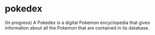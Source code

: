 # pokedex

(In progress) A Pokedex is a digital Pokemon encyclopedia that gives information about all the Pokemon that are contained in its database.
